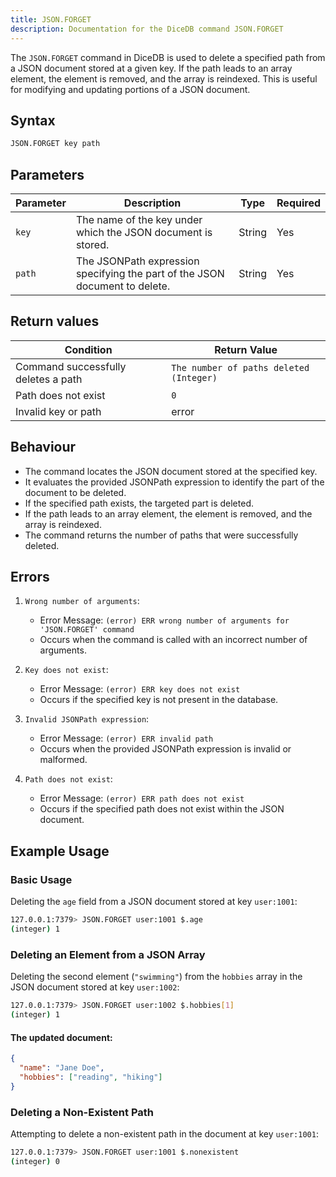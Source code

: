 ```yaml
---
title: JSON.FORGET
description: Documentation for the DiceDB command JSON.FORGET
---
```


The `JSON.FORGET` command in DiceDB is used to delete a specified path from a JSON document stored at a given key. If the path leads to an array element, the element is removed, and the array is reindexed. This is useful for modifying and updating portions of a JSON document.

## Syntax

```bash
JSON.FORGET key path
```

## Parameters

| Parameter | Description                                                                  | Type    | Required |
|-----------|------------------------------------------------------------------------------|---------|----------|
| `key`     | The name of the key under which the JSON document is stored.	                | String  | Yes      |
| `path`    | The JSONPath expression specifying the part of the JSON document to delete.  | String  | Yes      |

## Return values

| Condition                            | Return Value                            |
|--------------------------------------|-----------------------------------------|
| Command successfully deletes a path	 | `The number of paths deleted (Integer)` |
| Path does not exist	                 | `0`                                     |
| Invalid key or path	                 | error                                   |

## Behaviour

- The command locates the JSON document stored at the specified key.
- It evaluates the provided JSONPath expression to identify the part of the document to be deleted.
- If the specified path exists, the targeted part is deleted.
- If the path leads to an array element, the element is removed, and the array is reindexed.
- The command returns the number of paths that were successfully deleted.

## Errors

1. `Wrong number of arguments`:

    - Error Message: `(error) ERR wrong number of arguments for 'JSON.FORGET' command`
    - Occurs when the command is called with an incorrect number of arguments.

2. `Key does not exist`:

    - Error Message: `(error) ERR key does not exist`
    - Occurs if the specified key is not present in the database.

3. `Invalid JSONPath expression`:

    - Error Message: `(error) ERR invalid path`
    - Occurs when the provided JSONPath expression is invalid or malformed.

4. `Path does not exist`:

    - Error Message: `(error) ERR path does not exist`
    - Occurs if the specified path does not exist within the JSON document.

## Example Usage

### Basic Usage

Deleting the `age` field from a JSON document stored at key `user:1001`:

```bash
127.0.0.1:7379> JSON.FORGET user:1001 $.age
(integer) 1
```

### Deleting an Element from a JSON Array

Deleting the second element (`"swimming"`) from the `hobbies` array in the JSON document stored at key `user:1002`:

```bash
127.0.0.1:7379> JSON.FORGET user:1002 $.hobbies[1]
(integer) 1
```

#### The updated document:
```json
{
  "name": "Jane Doe",
  "hobbies": ["reading", "hiking"]
}
```

### Deleting a Non-Existent Path

Attempting to delete a non-existent path in the document at key `user:1001`:

```bash
127.0.0.1:7379> JSON.FORGET user:1001 $.nonexistent
(integer) 0
```
